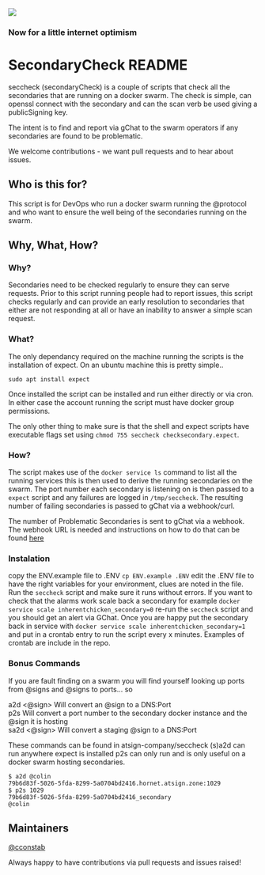 <img src="https://atsign.dev/assets/img/@dev.png?sanitize=true">

### Now for a little internet optimism

# SecondaryCheck README

seccheck (secondaryCheck) is a couple of scripts that check all the 
secondaries that are running on a docker swarm. The check is simple, can
openssl connect with the secondary and can the scan verb be used giving a
publicSigning key.

The intent is to find and report via gChat to the swarm operators if any
secondaries are found to be problematic.

We welcome contributions - we want pull requests and to hear about issues.

## Who is this for?

This script is for DevOps who run a docker swarm running the @protocol and
who want to ensure the well being of the secondaries running on the swarm.

## Why, What, How?

### Why?

Secondaries need to be checked regularly to ensure they can serve requests.
Prior to this script running people had to report issues, this script checks
regularly and can provide an early resolution to secondaries that either are
not responding at all or have an inability to answer a simple scan request.

### What?

The only dependancy required on the machine running the scripts is the
installation of expect. On an ubuntu machine this is pretty simple..

```sudo apt install expect```

Once installed the script can be installed and run either directly or via
cron. In either case the account running the script must have docker group
permissions.

The only other thing to make sure is that the shell and expect scripts have
executable flags set using `chmod 755 seccheck checksecondary.expect`.

### How?

The script makes use of the `docker service ls` command to list all the
running services this is then used to derive the running secondaries on the
swarm. The port number each secondary is listening on is then passed to a
`expect` script and any failures are logged in `/tmp/seccheck`. The resulting
number of failing secondaries is passed to gChat via a webhook/curl.

The number of Problematic Secondaries is sent to gChat via a webhook. The
webhook URL is needed and instructions on how to do that can be found
[here](https://developers.google.com/chat/how-tos/webhooks)

### Instalation
copy the ENV.example file to .ENV `cp ENV.example .ENV` edit the .ENV file
to have the right variables for your environment, clues are noted in the file.
Run the `seccheck` script and make sure it runs without errors. If you want
to check that the alarms work scale back a secondary for example
`docker service scale inherentchicken_secondary=0` re-run the `seccheck`
script and you should get an alert via GChat. Once you are happy put the
secondary back in service with
`docker service scale inherentchicken_secondary=1` and put in a crontab entry
to run the script every x minutes. Examples of crontab are include in the repo.

### Bonus Commands

If you are fault finding on a swarm you will find yourself looking up ports
from @signs and @signs to ports... so

a2d <@sign>    Will convert an @sign to a DNS:Port  
p2s <port>      Will convert a port number to the secondary docker instance
and the @sign it is hosting  
sa2d <@sign>    Will convert a staging @sign to a DNS:Port  

These commands can be found in atsign-company/seccheck 
(s)a2d can run anywhere expect is installed
p2s can only run and is only useful on a docker swarm hosting secondaries.

```
$ a2d @colin
79b6d83f-5026-5fda-8299-5a0704bd2416.hornet.atsign.zone:1029
$ p2s 1029
79b6d83f-5026-5fda-8299-5a0704bd2416_secondary
@colin
```

## Maintainers

[@cconstab](https://github.com/cconstab)

Always happy to have contributions via pull requests and issues raised!
